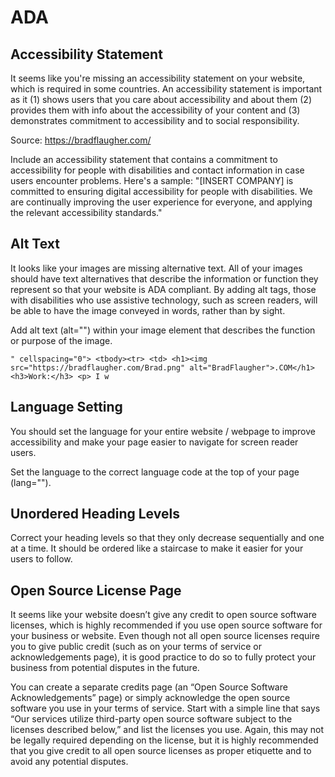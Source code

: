 # ADA

## Accessibility Statement

It seems like you're missing an accessibility statement on your website, which is required in some countries. An accessibility statement is important as it (1) shows users that you care about accessibility and about them (2) provides them with info about the accessibility of your content and (3) demonstrates commitment to accessibility and to social responsibility.

Source: https://bradflaugher.com/

Include an accessibility statement that contains a commitment to accessibility for people with disabilities and contact information in case users encounter problems. Here's a sample: "[INSERT COMPANY] is committed to ensuring digital accessibility for people with disabilities. We are continually improving the user experience for everyone, and applying the relevant accessibility standards."

## Alt Text

It looks like your images are missing alternative text. All of your images should have text alternatives that describe the information or function they represent so that your website is ADA compliant. By adding alt tags, those with disabilities who use assistive technology, such as screen readers, will be able to have the image conveyed in words, rather than by sight. 

Add alt text (alt="") within your image element that describes the function or purpose of the image.

```" cellspacing="0"> <tbody><tr> <td> <h1><img src="https://bradflaugher.com/Brad.png" alt="BradFlaugher">.COM</h1> <h3>Work:</h3> <p> I w```

## Language Setting

You should set the language for your entire website / webpage to improve accessibility and make your page easier to navigate for screen reader users.

Set the language to the correct language code at the top of your page (lang="").

## Unordered Heading Levels

Correct your heading levels so that they only decrease sequentially and one at a time. It should be ordered like a staircase to make it easier for your users to follow.

## Open Source License Page

It seems like your website doesn’t give any credit to open source software licenses, which is highly recommended if you use open source software for your business or website. Even though not all open source licenses require you to give public credit (such as on your terms of service or acknowledgements page), it is good practice to do so to fully protect your business from potential disputes in the future. 

You can create a separate credits page (an “Open Source Software Acknowledgements” page) or simply acknowledge the open source software you use in your terms of service. Start with a simple line that says “Our services utilize third-party open source software subject to the licenses described below,” and list the licenses you use. Again, this may not be legally required depending on the license, but it is highly recommended that you give credit to all open source licenses as proper etiquette and to avoid any potential disputes. 

